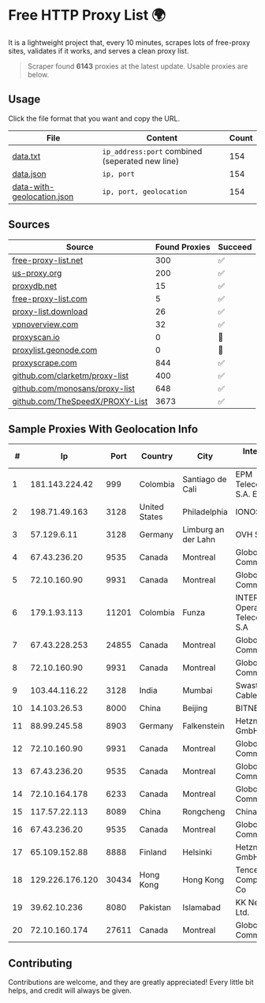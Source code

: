 
# Free HTTP Proxy List 🌍

It is a lightweight project that, every 10 minutes, scrapes lots of free-proxy sites, validates if it works, and serves a clean proxy list.


> Scraper found **6143** proxies at the latest update. Usable proxies are below.

## Usage

Click the file format that you want and copy the URL.


|File|Content|Count|
|----|-------|-----|
|[data.txt](https://raw.githubusercontent.com/themiralay/Proxy-List-World/master/data.txt)|`ip_address:port` combined (seperated new line)|154|
|[data.json](https://raw.githubusercontent.com/themiralay/Proxy-List-World/master/data.json)|`ip, port`|154|
|[data-with-geolocation.json](https://raw.githubusercontent.com/themiralay/Proxy-List-World/master/data-with-geolocation.json)|`ip, port, geolocation`|154|

## Sources

|Source|Found Proxies|Succeed|
|------|-------------|-------|
|[free-proxy-list.net](https://free-proxy-list.net)|300|✅|
|[us-proxy.org](https://www.us-proxy.org)|200|✅|
|[proxydb.net](http://proxydb.net)|15|✅|
|[free-proxy-list.com](https://free-proxy-list.com/?page=&port=&type%5B%5D=http&type%5B%5D=https&up_time=0&search=Search)|5|✅|
|[proxy-list.download](https://www.proxy-list.download/HTTP)|26|✅|
|[vpnoverview.com](https://vpnoverview.com/privacy/anonymous-browsing/free-proxy-servers)|32|✅|
|[proxyscan.io](https://www.proxyscan.io)|0|🚫|
|[proxylist.geonode.com](https://proxylist.geonode.com/api/proxy-list?limit=300&page=1&sort_by=lastChecked&sort_type=desc&protocols=http,https)|0|🚫|
|[proxyscrape.com](https://api.proxyscrape.com/v2/?request=displayproxies&protocol=http&timeout=10000&country=all&ssl=all&anonymity=all)|844|✅|
|[github.com/clarketm/proxy-list](https://raw.githubusercontent.com/clarketm/proxy-list/master/proxy-list-raw.txt)|400|✅|
|[github.com/monosans/proxy-list](https://raw.githubusercontent.com/monosans/proxy-list/main/proxies/http.txt)|648|✅|
|[github.com/TheSpeedX/PROXY-List](https://raw.githubusercontent.com/TheSpeedX/PROXY-List/master/http.txt)|3673|✅|


## Sample Proxies With Geolocation Info

|#|Ip|Port|Country|City|Internet Service Provider|
|-|--|----|-------|----|-------------------------|
|1|181.143.224.42|999|Colombia|Santiago de Cali|EPM Telecomunicaciones S.A. E.S.P.|
|2|198.71.49.163|3128|United States|Philadelphia|IONOS SE|
|3|57.129.6.11|3128|Germany|Limburg an der Lahn|OVH SAS|
|4|67.43.236.20|9535|Canada|Montreal|GloboTech Communications|
|5|72.10.160.90|9931|Canada|Montreal|GloboTech Communications|
|6|179.1.93.113|11201|Colombia|Funza|INTERNEXA Brasil Operadora de TelecomunicaÔÔes S.A|
|7|67.43.228.253|24855|Canada|Montreal|GloboTech Communications|
|8|72.10.160.90|9931|Canada|Montreal|GloboTech Communications|
|9|103.44.116.22|3128|India|Mumbai|Swastik Internet and Cables pvt. ltd|
|10|14.103.26.53|8000|China|Beijing|BITNET|
|11|88.99.245.58|8903|Germany|Falkenstein|Hetzner Online GmbH|
|12|72.10.160.90|9931|Canada|Montreal|GloboTech Communications|
|13|67.43.236.20|9535|Canada|Montreal|GloboTech Communications|
|14|72.10.164.178|6233|Canada|Montreal|GloboTech Communications|
|15|117.57.22.113|8089|China|Rongcheng|Chinanet|
|16|67.43.236.20|9535|Canada|Montreal|GloboTech Communications|
|17|65.109.152.88|8888|Finland|Helsinki|Hetzner Online GmbH|
|18|129.226.176.120|30434|Hong Kong|Hong Kong|Tencent Cloud Computing (Beijing) Co|
|19|39.62.10.236|8080|Pakistan|Islamabad|KK Networks (Pvt) Ltd.|
|20|72.10.160.174|27611|Canada|Montreal|GloboTech Communications|



## Contributing

Contributions are welcome, and they are greatly appreciated! Every
little bit helps, and credit will always be given.

